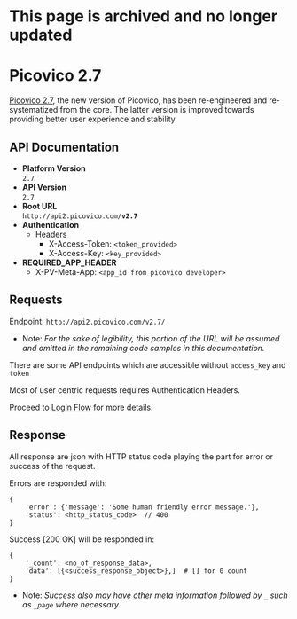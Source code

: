 # This page is archived and no longer updated


# Picovico 2.7
[Picovico 2.7](http://picovico.com), the new version of Picovico, has been re-engineered and re-systematized from the core. The latter version is improved towards providing better user experience and stability.

## API Documentation
* __Platform Version__  
`2.7`
* __API Version__  
`2.7`
* __Root URL__  
`http://api2.picovico.com/`__`v2.7`__  
* __Authentication__  
    - Headers
        - X-Access-Token: `<token_provided>`
        - X-Access-Key: `<key_provided>`
* __REQUIRED_APP_HEADER__
    - X-PV-Meta-App: `<app_id from picovico developer>`



## Requests

Endpoint: `http://api2.picovico.com/v2.7/`

- Note: *For the sake of legibility, this portion of the URL will be assumed and omitted in the remaining code samples in this documentation.*

There are some API endpoints which are accessible without `access_key` and `token`

Most of user centric requests requires Authentication Headers.

Proceed to [Login Flow](account) for more details.



## Response
All response are json with HTTP status code playing the part for error or success of the request.

Errors are responded with:

    {
        'error': {'message': 'Some human friendly error message.'},
        'status': <http_status_code>  // 400
    }

Success [200 OK] will be responded in:

    
    {
        '_count': <no_of_response_data>,
        'data': [{<success_response_object>},]  # [] for 0 count
    }


- Note: *Success also may have other meta information followed by `_` such as `_page` where necessary.*
    
    
